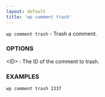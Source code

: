 ```yaml
---
layout: default
title: 'wp comment trash'
---
```


`wp comment trash` - Trash a comment.

### OPTIONS

&lt;ID&gt;
: The ID of the comment to trash.

### EXAMPLES

    wp comment trash 1337

